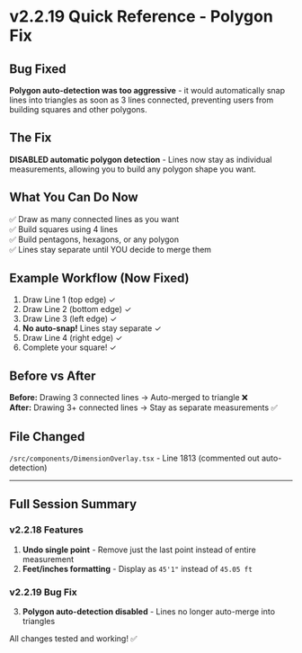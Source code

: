 # v2.2.19 Quick Reference - Polygon Fix

## Bug Fixed
**Polygon auto-detection was too aggressive** - it would automatically snap lines into triangles as soon as 3 lines connected, preventing users from building squares and other polygons.

## The Fix
**DISABLED automatic polygon detection** - Lines now stay as individual measurements, allowing you to build any polygon shape you want.

## What You Can Do Now
✅ Draw as many connected lines as you want  
✅ Build squares using 4 lines  
✅ Build pentagons, hexagons, or any polygon  
✅ Lines stay separate until YOU decide to merge them  

## Example Workflow (Now Fixed)
1. Draw Line 1 (top edge) ✓
2. Draw Line 2 (bottom edge) ✓
3. Draw Line 3 (left edge) ✓
4. **No auto-snap!** Lines stay separate ✓
5. Draw Line 4 (right edge) ✓
6. Complete your square! ✓

## Before vs After
**Before:** Drawing 3 connected lines → Auto-merged to triangle ❌  
**After:** Drawing 3+ connected lines → Stay as separate measurements ✅

## File Changed
`/src/components/DimensionOverlay.tsx` - Line 1813 (commented out auto-detection)

---

## Full Session Summary

### v2.2.18 Features
1. **Undo single point** - Remove just the last point instead of entire measurement
2. **Feet/inches formatting** - Display as `45'1"` instead of `45.05 ft`

### v2.2.19 Bug Fix
3. **Polygon auto-detection disabled** - Lines no longer auto-merge into triangles

All changes tested and working! ✅
